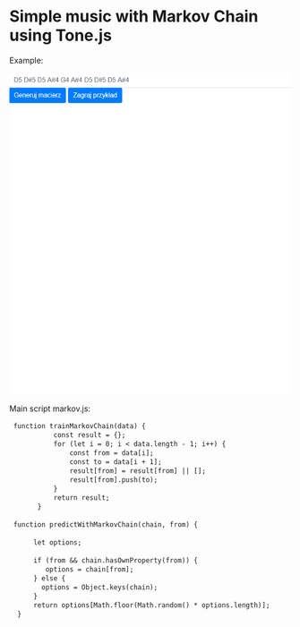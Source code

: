 # Simple music with Markov Chain using Tone.js

Example:

![Alt Text](img/markov_music.gif)

Main script markov.js:

``` 
 function trainMarkovChain(data) {
           const result = {};
           for (let i = 0; i < data.length - 1; i++) {
               const from = data[i];
               const to = data[i + 1];
               result[from] = result[from] || [];
               result[from].push(to);
           }
           return result;
       }
   
 function predictWithMarkovChain(chain, from) {
   
      let options;
  
      if (from && chain.hasOwnProperty(from)) {
         options = chain[from];
      } else {
        options = Object.keys(chain);
      }
      return options[Math.floor(Math.random() * options.length)];
  }
       
```


